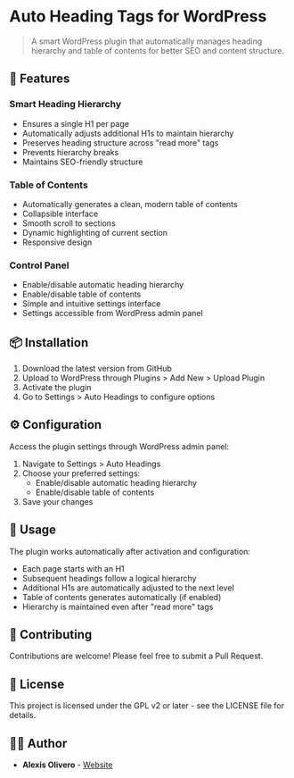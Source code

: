 # Auto Heading Tags for WordPress

> A smart WordPress plugin that automatically manages heading hierarchy and table of contents for better SEO and content structure.

## 🚀 Features

### Smart Heading Hierarchy
- Ensures a single H1 per page
- Automatically adjusts additional H1s to maintain hierarchy
- Preserves heading structure across "read more" tags
- Prevents hierarchy breaks
- Maintains SEO-friendly structure

### Table of Contents
- Automatically generates a clean, modern table of contents
- Collapsible interface
- Smooth scroll to sections
- Dynamic highlighting of current section
- Responsive design

### Control Panel
- Enable/disable automatic heading hierarchy
- Enable/disable table of contents
- Simple and intuitive settings interface
- Settings accessible from WordPress admin panel

## 📦 Installation

1. Download the latest version from GitHub
2. Upload to WordPress through Plugins > Add New > Upload Plugin
3. Activate the plugin
4. Go to Settings > Auto Headings to configure options

## ⚙️ Configuration

Access the plugin settings through WordPress admin panel:

1. Navigate to Settings > Auto Headings
2. Choose your preferred settings:
   - Enable/disable automatic heading hierarchy
   - Enable/disable table of contents
3. Save your changes

## 🔧 Usage

The plugin works automatically after activation and configuration:
- Each page starts with an H1
- Subsequent headings follow a logical hierarchy
- Additional H1s are automatically adjusted to the next level
- Table of contents generates automatically (if enabled)
- Hierarchy is maintained even after "read more" tags

## 🤝 Contributing

Contributions are welcome! Please feel free to submit a Pull Request.

## 📄 License

This project is licensed under the GPL v2 or later - see the LICENSE file for details.

## 👨‍💻 Author

- **Alexis Olivero** - [Website](https://www.oliverodev.com)
